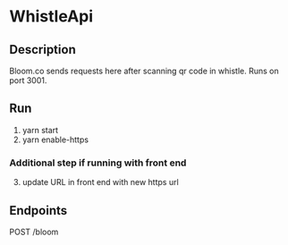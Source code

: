 # WhistleApi

## Description

Bloom.co sends requests here after scanning qr code in whistle. Runs on port 3001.

## Run

1. yarn start
2. yarn enable-https

### Additional step if running with front end
3. update URL in front end with new https url


## Endpoints

POST /bloom

